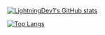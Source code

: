 [![LightningDev1's GitHub stats](https://github-readme-stats-ods93dipm-lightningdev1.vercel.app/api?username=LightningDev1&count_private=true&show_icons=true&theme=react&border_radius=15)](https://github.com/anuraghazra/github-readme-stats)

[![Top Langs](https://github-readme-stats-ods93dipm-lightningdev1.vercel.app/api/top-langs/?username=LightningDev1&count_private=true&exclude_repo=webview&theme=react&border_radius=15)](https://github.com/anuraghazra/github-readme-stats)

